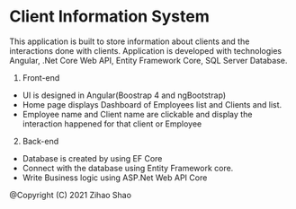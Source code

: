# Client Information System 

This application is built to store information about clients and the interactions done with clients. Application is developed with technologies Angular, .Net Core Web API, Entity Framework Core, SQL Server Database.

1. Front-end
 * UI is designed in Angular(Boostrap 4 and ngBootstrap)
 * Home page displays Dashboard of Employees list and Clients and list. 
 * Employee name and Client name are clickable and display the interaction happened for that client or Employee
2. Back-end 
 * Database is created by using EF Core
 * Connect with the database using Entity Framework core.
 * Write Business logic using ASP.Net Web API Core

@Copyright (C) 2021 Zihao Shao
